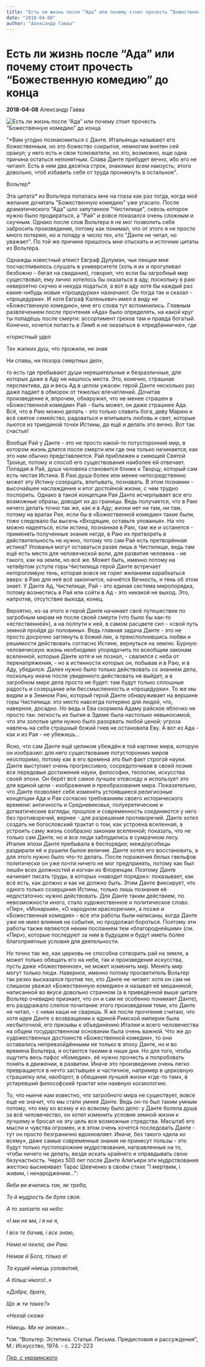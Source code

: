 ```yaml
---
title: "Есть ли жизнь после “Ада” или почему стоит прочесть “Божественную комедию” до конца"
date: "2018-04-08"
author: "Александр Гавва"
---
```


# Есть ли жизнь после “Ада” или почему стоит прочесть “Божественную комедию” до конца

**2018-04-08** Александр Гавва

![Есть ли жизнь после “Ада” или почему стоит прочесть “Божественную комедию” до конца](https://i0.wp.com/www.leport.com.ua/wp-content/uploads/2018/03/Dante.jpg?resize=1090%2C613)

"*Вам угодно познакомиться с Данте. Итальянцы называют его божественным, но это божество сокрытое, немногим внятен сей оракул; у него есть и свои толкователи, но это, возможно, еще одна причина остаться непонятным. Слава Данте пребудет вечно, ибо его не читают. Есть в нем два десятка строк, знакомых всем наизусть; этого довольно, чтоб избавить себя от труда проникнуть в остальное".

Вольтер*

Эта цитата* из Вольтера попалась мне на глаза как раз тогда, когда моё желание дочитать "Божественную комедию" уже угасало. После драматического "Ада" шло запутанное "Чистилище", сквозь которое нужно было продираться, а "Рай" и вовсе показался очень сложным и скучным. Однако после слов Вольтера я не мог позволить себе забросить произведение, потому как понимал, что от этого я не просто много потеряю, но и попаду в число тех, кто "Данте не читал, но уважает". По той же причине пришлось мне отыскать и источник цитаты из Вольтера.

Однажды известный атеист Евграф Дулуман, чьи лекции мне посчастливилось слушать в университете (хоть я их и прогуливал безбожно - бегал на свидания), говорил, что если бы загробный мир существовал, ему лично хотелось бы оказаться в аду, поскольку в раю невероятно скучно и некуда податься, а вот в аду хотя бы каждый раз какие-нибудь новые «процедурки» назначают. Он тогда так и сказал - «процедурки». И хотя Евграф Каленьевич имел в виду не «Божественную комедию», мне его слова тут вспомнились. Главным развлечением после прочтения «Ада» было определять, на какой круг ты попадёшь после смерти: ассортимент грехов там и правда богатый. Конечно, хочется попасть в Лимб и не оказаться в «предбанничке», где

«горестный удел

Тех жалких душ, что прожили, не зная

Ни славы, ни позора смертных дел»,

то есть где пребывают души нерешительные и безразличные, для которых даже в Аду не нашлось места. Это, конечно, страшная перспектива, да и весь Ад в целом ужасен: герой Данте несколько раз даже падает в обморок от тяжелых впечатлений. Дочитав произведение я, впрочем, обнаружил, что не менее страшен в «Божественной комедии» Рай - быть может, он даже страшнее Ада. Всё, что в Раю можно делать - это только славить бога, деву Марию и всё святое семейство, радоваться и впитывать любовь и свет, которые льются из триединой точки Истины, да ещё и делать это вечно. Вот так счастье!

Вообще Рай у Данте - это не просто какой-то потусторонний мир, в котором жизнь длится после смерти или где она только начинается, как это нам обычно представляется. Рай приближен к сияющей Святой Троице, потому и способ его существования наиболее ей отвечает. Попадая в Рай, душа человека становится ближе к Творцу, который сам есть чистая Истина. В Раю душа более или менее непосредственно может эту Истину созерцать, впитывать, познавать. В этом познании - высочайшее наслаждение и итог достойной жизни, с чем трудно поспорить. Однако в такой концепции Рая Данте исчерпывает все его возможные образы, доводит их до границы. Ведь получается, что в Раю нечего делать точно так же, как и в Аду; жизни нет ни там, ни там, потому на вратах Рая, если бы в «Божественной комедии» такие были, тоже следовало бы высечь «Входящие, оставьте упованья». На что можно надеяться, если истина, познанная в Раю, там же и останется - применять полученные знания негде, в Раю их претворять в действительность не нужно, потому что сам Рай есть претворённая истина? Упованья могут оставаться разве лишь в Чистилище, ведь там ещё есть место для человеческой воли, для развития человека - не такого, как на земле, но всё же. Может быть, именно потому на четвёртом уступе горы Чистилища герой Данте встречает неторопливую тень, которая вовсе не горит желанием карабкаться вверх: в Раю для неё всё закончится, начнётся Вечность, и тень об этом знает. У Данте Ад, Чистилище, Рай - это единая система миропорядка, потому вознестись в Рай или сойти в Ад - это никакой не выход. Это, напротив, отсутствие выхода, конец.

Вероятно, из-за этого и герой Данте начинает своё путешествие по загробным мирам не после своей смерти (что было бы как-то «естественней»), а на полпути к ней, в самом расцвете сил - «свой путь земной пройдя до половины». Ведь главная задача Данте - это не просто досрочно заглянуть в божий лик, а преисполнившись любви и решимости действовать согласно Истине, вернуться на землю. Бурную человеческую жизнь необходимо упорядочить по всеобщим законам вселенной, которые Данте хотя и не познал, - свалился с неба от перенапряжения, - но в истинности которых он, побывав и в Раю, и в Аду, убедился. Далее нужно было только действовать со знанием дела, поскольку иначе после увиденного действовать не выйдет, а в загробном мире дела просто не будет: там будут только сплошные радость и созерцание или бессмысленность и «процедурки». То же мы видим и в Земном Раю, который герой Данте обнаруживает на вершине горы Чистилища: это место навсегда потеряно для людей, что, наверное, досадно. Но ведь и Ева скормила Адаму райское яблочко не просто так: легкость их бытия в Эдеме была настолько невыносимой, что эти золотые цепи нужно было разорвать любой ценой; угроза навлечь на себя страшный божий гнев не остановила Еву. А вот из Ада - как и из Рая - не убежишь...

Ясно, что сам Данте ещё целиком убеждён в той картине мира, которую он изобразил: для него существование потусторонних миров неоспоримо, потому как в его времена это был факт строгой науки. Данте выступает очень прогрессивно, сосредоточивая в своей поэме все передовые достижения науки, философии, теологии, искусства своей эпохи. Он берёт всё самое лучшее отовсюду и использует это для единой цели - изображения и преобразования мира. Показательно, что Данте позволяет себе изменять устоявшиеся религиозные концепции Ада и Рая согласно требованиям своего исторического времени: античность и Средневековье, полуеретические и догматические взгляды, прошлое и современность соединяются у него без противоречий, вернее - для разрешения противоречий. Данте хотел создать не богословский трактат о том, как устроена вселенная, а устроить саму жизнь сообразно законам вселенной; показать, что не только сам Данте, но и все люди заблудились в сумрачном лесу. Италия эпохи Данте пребывала в беспорядке; междоусобицы раздирали её и рушили былое величие. Данте хотел его восстановить, а для этого нужно было что-то делать. После поражения белых гвельфов политически он уже почти ничего не мог предпринять, потому как был лишён всех должностей и изгнан из Флоренции. Поэтому Данте начинает писать труды, в которых «наводит порядок»: показывает, как всё есть, как должно и как не должно быть. Этим Данте фиксирует, что одного только созерцания Истины, только лишь познания её недостаточно: нужно действовать. Для Данте таким действием, по невозможности иного, стало художественное и политическое слово. «Пир», «Монархия», «О народном красноречии», а позже и «Божественная комедия» - все эти работы были написаны, когда Данте уже не имел влияния на события, но продолжал бороться. Поэтому эти работы также являются неким посланием тем «благороднейшим» (см. «Пир»), которые последуют за ним в будущем и будут иметь более благоприятные условия для деятельности.

Но точно так же, как церковь не способна сотворить рай на земле, а может только обещать его на небе, так и произведение искусства, пусть даже «божественное», не может изменить мир. Менять мир могут только люди. Наверное, именно потому просветитель Вольтер так резко высказался против тех, кто Данте не читает: хотя он сам не слишком уважал «Божественную комедию» и называл её мешаниной, написанной во вкусе довольно странном (а в приведённой выше цитате Вольтер очевидно признает, что он и сам не особенно понимает Данте), его раздражало слепое почитание этого произведения теми, кто Данте не читал, - с ними каши не сваришь. Я же после прочтения считаю, что хотя идея Данте о возвращении к единой Римской империи была несбыточной, его призывы к объединению Италии и всего человечества на общем государственном основании была очень важной. Что же до художественных достоинств «Божественной комедии», то они оставались непревзойдёнными не только в эпоху Данте, но и во времена Вольтера, и остаются такими в наши дни. Но для того, чтобы ощутить весь пафос «Комедии», её нужно прочесть и попробовать понять в движении, в развитии. Иначе это произведение очень легко превращается в нечто застывшее и частичное, например в церковную страшилку или, наоборот, в обещания лучшей жизни «где-то там», в устаревший философский трактат или наивную космологию.

То, что нынче нам известно, что загробного мира не существует, вовсе ещё не значит, что мы стали умнее Данте. Ведь он-то был таким умным потому, что ему ко всему и ко всякому было дело: у Данте болела душа за всё человечество, он хотел изменить условия земной жизни к лучшему и бросал на эту цель все возможные стредства. Масштаб его мысли и чувства огромен, и в этом очень хочется последовать Данте - тут он просто безгранично вдохновляет. Иначе, без такого «дела ко всему», даже самые современные знания не принесут пользы - это будут только пустопорожние мудрствования, направленные на то, чтобы ничего не делать, везде искать крайнего и оправдывать свою безучастность. Через 500 лет после Данте Алигьери эти мудрствования жестоко высмеивает Тарас Шевченко в своём стихе "І мертвим, і живим, і ненародженим...":

*Якби ви вчились так, як треба,*

*То й мудрость би була своя.*

*А то залізете на небо:*

*«І ми не ми, і я не я,*

*І все те бачив, і все знаю,*

*Нема ні пекла, ані Раю.*

*Немає й Бога, тілько я!*

*Та куций німець узловатий,*

*А більш нікого!..»*

*«Добре, брате,*

*Що ж ти такеє?»*

*«Нехай скаже*

*Німець. Ми не знаєм»...*

*см. "Вольтер. Эстетика. Статьи. Письма. Предисловия и рассуждения", М.: Искусство, 1974. - с. 222-223

*[Пер. с украинского](http://www.leport.com.ua/chy-ye-zhyttya-pislya-pekla-abo-chomu-varto-dochytaty-bozhestvennu-komediyu-do-kintsya/)*